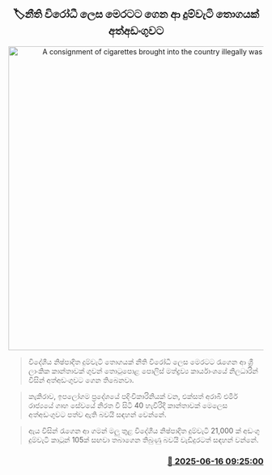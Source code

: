 <p align='center'><b><h2 align='center' title='A consignment of cigarettes brought into the country illegally was seized'>🏷නීති විරෝධී ලෙස මෙරටට ගෙන ආ දුම්වැටි තොගයක් අත්අඩංගුවට</h2></b></p>
<p align='center'><img src='https://helakuru.sgp1.cdn.digitaloceanspaces.com/esana/images/lib/cigarette-arrest-nfd.jpg' width='600' alt='A consignment of cigarettes brought into the country illegally was seized'></p>

> විදේශීය නිෂ්පාදිත දුම්වැටි තොගයක් නීති විරෝධී ලෙස මෙරටට රැගෙන ආ ශ්‍රී ලාංකික කාන්තාවක් ගුවන් තොටුපොළ පොලිස් මත්ද්‍රව්‍ය කාර්යාංශයේ නිලධාරින් විසින් අත්අඩංගුවට ගෙන තිබෙනවා.

> කැකිරාව, ඉපලෝගම ප්‍රදේශයේ පදිංචිකාරිනියක් වන, එක්සත් අරාබි එමීර් රාජ්‍යයේ ගෘහ සේවයේ නිරත වී සිටි 40 හැවිරිදි කාන්තාවක් මෙලෙස අත්අඩංගුවට පත්ව ඇති බවයි සඳහන් වෙන්නේ.

> ඇය විසින් රැගෙන ආ ගමන් මලු තුළ විදේශීය නිෂ්පාදිත දුම්වැටි 21,000 ක් අඩංගු දුම්වැටි කාටූන් 105ක් සඟවා තබාගෙන තිබුණු බවයි වැඩිදුරටත් සඳහන් වන්නේ.



<h3 align='right'><a href='https://www.helakuru.lk/esana/p/111025/'>📅 2025-06-16 09:25:00</a></h3>
